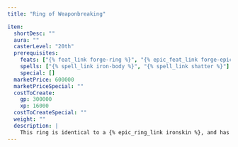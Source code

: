 ```yaml
---
title: "Ring of Weaponbreaking"

item:
  shortDesc: ""
  aura: ""
  casterLevel: "20th"
  prerequisites:
    feats: ["{% feat_link forge-ring %}", "{% epic_feat_link forge-epic-ring %}"]
    spells: ["{% spell_link iron-body %}", "{% spell_link shatter %}"]
    special: []
  marketPrice: 600000
  marketPriceSpecial: ""
  costToCreate:
    gp: 300000
    xp: 16000
  costToCreateSpecial: ""
  weight: ""
  description: |
    This ring is identical to a {% epic_ring_link ironskin %}, and has one additional power. Any weapon that successfully strikes the wearer must also make a Fortitude saving throw (DC 20) or be shattered into pieces.
---
```

